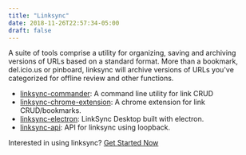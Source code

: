 ```yaml
---
title: "Linksync"
date: 2018-11-26T22:57:34-05:00
draft: false
---
```


A suite of tools comprise a utility for organizing, saving and archiving versions
of URLs based on a standard format.  More than a bookmark, del.icio.us or pinboard,
linksync will archive versions of URLs you've categorized for offline review and
other functions.

<!--more-->

  * [linksync-commander](https://github.com/lakesite/linksync-commander): A command line utility for link CRUD
  * [linksync-chrome-extension](https://github.com/lakesite/linksync-chrome-extension): A chrome extension for link CRUD/bookmarks.
  * [linksync-electron](https://github.com/lakesite/linksync-electron): LinkSync Desktop built with electron.
  * [linksync-api](https://github.com/lakesite/linksync-api): API for linksync using loopback.

Interested in using linksync? [Get Started Now](/contact/)
